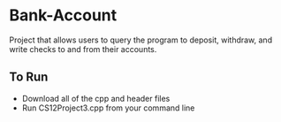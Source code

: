 # Bank-Account
Project that allows users to query the program to deposit, withdraw, and write checks to and from their accounts.

## To Run 
- Download all of the cpp and header files
- Run CS12Project3.cpp from your command line
